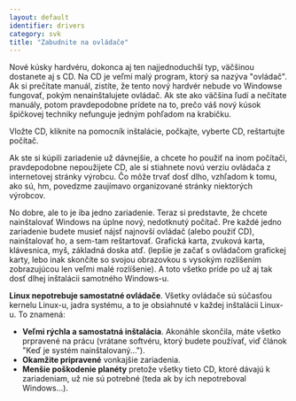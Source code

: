 ```yaml
---
layout: default
identifier: drivers
category: svk
title: "Zabudnite na ovládače"
---
```


Nové kúsky hardvéru, dokonca aj ten najjednoduchší typ, väčšinou dostanete aj s CD. Na CD je veľmi malý program, ktorý sa nazýva "ovládač". Ak si prečítate manuál, zistíte, že tento nový hardvér nebude vo Windowse fungovať, pokým nenainštalujete ovládač. Ak ste ako väčšina ľudí a nečítate manuály, potom pravdepodobne prídete na to, prečo váš nový kúsok špičkovej techniky nefunguje jedným pohľadom na krabičku.

Vložte CD, kliknite na pomocník inštalácie, počkajte, vyberte CD, reštartujte počítač.

Ak ste si kúpili zariadenie už dávnejšie, a chcete ho použiť na inom počítači, pravdepodobne nepoužijete CD, ale si stiahnete novú verziu ovládača z internetovej stránky výrobcu. Čo môže trvať dosť dlho, vzhľadom k tomu, ako sú, hm, povedzme zaujímavo organizované stránky niektorých výrobcov.

No dobre, ale to je iba jedno zariadenie. Teraz si predstavte, že chcete nainštalovať Windows na úplne nový, nedotknutý počítač. Pre každé jedno zariadenie budete musieť nájsť najnovší ovládač (alebo použiť CD), nainštalovať ho, a sem-tam reštartovať. Grafická karta, zvuková karta, klávesnica, myš, základná doska atď. (lepšie je začať s ovládačom grafickej karty, lebo inak skončíte so svojou obrazovkou s vysokým rozlíšením zobrazujúcou len veľmi malé rozlíšenie). A toto všetko príde po už aj tak dosť dlhej inštalácii samotného Windows-u.

<b>Linux nepotrebuje samostatné ovládače</b>. Všetky ovládače sú súčasťou kernelu Linux-u, jadra systému, a to je obsiahnuté v každej inštalácii Linux-u. To znamená:

<ul>
<li><b>Veľmi rýchla a samostatná inštalácia</b>. Akonáhle skončila, máte všetko prpravené na prácu (vrátane softvéru, ktorý budete používať, viď článok "Keď je systém nainštalovaný...").</li>
<li><b>Okamžite pripravené</b> vonkajšie zariadenia.</li>
<li><b>Menšie poškodenie planéty</b> pretože všetky tieto CD, ktoré dávajú k zariadeniam, už nie sú potrebné (teda ak by ich nepotreboval Windows...).</li>
</ul>




